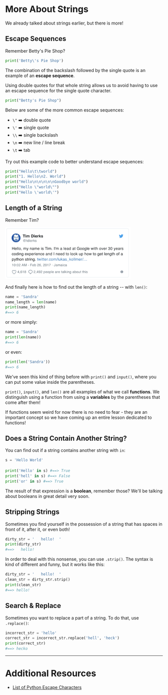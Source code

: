 
# More About Strings

We already talked about strings earlier, but there is more!

## Escape Sequences

Remember Betty's Pie Shop?

```python
print('Betty\'s Pie Shop')
```

The combination of the backslash followed by the single quote is an example of an **escape sequence**.

Using double quotes for that whole string allows us to avoid having to use an escape sequence for the single quote character.

```python
print("Betty's Pie Shop")
```

Below are some of the more common escape sequences:

* `\"` :arrow_right: double quote
* `\'` :arrow_right: single quote
* `\\` :arrow_right: single backslash
* `\n` :arrow_right: new line / line break
* `\t` :arrow_right: tab

Try out this example code to better understand escape sequences:

```python
print("Hello\t\tworld")
print("1. Hello\n2. World")
print("Hello\n\n\n\n\nGoodbye world")
print("Hello \"world\"")
print("Hello \'world\'")
```

## Length of a String

Remember Tim?

<img width="400" src="../01-orientation/assets/drop_the_ego.png" />

And finally here is how to find out the length of a string -- with `len()`:

```python
name = 'Sandra'
name_length = len(name)
print(name_length)
#==> 6
```

or more simply:

```python
name = 'Sandra'
print(len(name))
#==> 6
```

or even:

```python
print(len('Sandra'))
#==> 6
```

We've seen this kind of thing before with `print()` and `input()`, where you can put some value inside the parentheses.

`print()`, `input()`, and `len()` are all examples of what we call **functions**. We distinguish using a function from using a **variables** by the parentheses that come after them!

If functions seem weird for now there is no need to fear - they are an important concept so we have coming up an entire lesson dedicated to functions!

## Does a String Contain Another String?

You can find out if a string contains another string with `in`:

```python
s = 'Hello World'

print('Hello' in s) #==> True
print('hell' in s) #==> False
print('or' in s) #==> True
```

The result of that expression is a **boolean**, remember those? We'll be talking about booleans in great detail very soon.

<!--
and of course you can use this boolean expression inside an `if` statement:

```python
sub_str = 'Hello'

if sub_str in my_str:
  print(sub_str, 'is in', my_str)
else:
  print(sub_str, 'is not in', my_str)
```
-->

## Stripping Strings

Sometimes you find yourself in the possession of a string that has spaces in front of it, after it, or even both!

```python
dirty_str = '   hello!  '
print(dirty_str)
#==>   hello!  
```

In order to deal with this nonsense, you can use `.strip()`. The syntax is kind of different and funny, but it works like this:

```python
dirty_str = '   hello!  '
clean_str = dirty_str.strip()
print(clean_str)
#==> hello!
```

## Search & Replace

Sometimes you want to replace a part of a string. To do that, use `.replace()`:

```python
incorrect_str = 'hello'
correct_str = incorrect_str.replace('hell', 'heck')
print(correct_str)
#==> hecko
```

---

# Additional Resources

* [List of Python Escape Characters](https://linuxconfig.org/list-of-python-escape-sequence-characters-with-examples)

<!--
### Splitting Strings

TODO: Add `split`

Move to List class
-->

<!--

So now the non-working example from earlier:

```python
'Mambo #' + 5
-> TypeError: can only concatenate str (not "int") to str
```

Can become:

```python
'Mambo #' + str(5)
-> 'Mambo #5'
```

-->

<!-- 
## String Operators

Strings can also work with some arithmetic operators (`+`, `-`, `*`, etc) and comparison operators (`>`, `<=`, `==`, etc). Try a few in the REPL to see what works and what doesn't.
-->

<!-- 
## String Concatenation

You've seen this already -- but just to remind you again: Recall again that the `+` operator allows us to join strings together. This is called **string concatenation**.

```python
first_name = 'Doc'
last_name = 'Brown'
full_name = first_name + last_name
print(full_name)
#==> Prints 'DocBrown'
```

Oops, notice that there is no space between `DocBrown`. To fix that, you just have to be mindful of putting a space in there.

```python
full_name = first_name + ' ' + last_name
print(full_name)
#==> Prints 'Doc Brown'
```

Remember that numbers inside of strings do not behave like numbers, the behave like strings:

```python
'5' + '4'
#==> '54'
```

Also, remember you can't add strings to a number, and vice versa!

```python
'Mambo #' + 5
#==> TypeError: can only concatenate str (not "int") to str
```

If you really want to, you'll have to convert the data types.

```python
'Mambo #' + str(5)
#==> 'Mambo #5'
```
-->